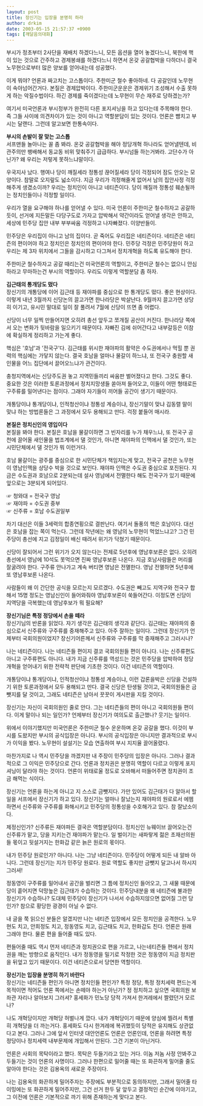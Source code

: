 ```yaml
---
layout: post
title: 장신기는 입장을 분명히 하라
author: drkim
date: 2003-05-15 21:57:37 +0900
tags: [깨달음의대화]
---
```

부시가 정초부터 2사단을 재배치 하겠다느니, 모든 옵션을 열어 놓겠다느니, 북한에 핵이 있는 것으로 간주하고 경제봉쇄를 하겠다느니 하면서 온갖 공갈협박을 다하더니 결국 노무현으로부터 많은 양보를 얻어내는데 성공했다. 

이게 뭐야? 언론과 짜고치는 고스톱이다. 주한미군 철수 좋아하네. 다 공갈인데 노무현이 속아넘어간거다. 본질은 경제압박이다. 주한미군운운은 경제위기 조성해서 수출 못하게 하는 악질수법이다. 하긴 경제를 죽이겠다는데 노무현이 무슨 재주로 당하겠는가? 

여기서 미국언론과 부시정부가 완전히 다른 포지셔닝을 하고 있다는데 주목해야 한다. 즉 그들 사이에 의견차이가 있는 것이 아니고 역할분담이 있는 것이다. 언론은 뺨치고 부시는 달랜다. 그런데 알고보면 한통속이다. 

**부시의 손발이 잘 맞는 고스톱**  
서프맨들 놀아나는 꼴 좀 봐라. 온갖 공갈협박을 해야 정당개혁 하나라도 얻어낼텐데, 비관주의만 팽배해서 동교동 비위 맞춰주기 급급하다. 부시넘들 하는거봐라. 고단수가 아닌가? 왜 우리는 저렇게 못하느냐말이다. 

우국지사 났다. 행여나 당이 깨질세라 정통성 끊어질세라 당이 걱정되어 잠도 안오는 모양이다. 참말로 오지랖도 넓소이다. 지금 우리가 걱정해줄게 없어서 남의 집안사정 걱정해주게 생겼소이까? 우리는 정치인이 아니고 네티즌이다. 당이 깨질까 정통성 훼손될까는 정치인들이나 걱정할 일이다. 

우리가 열을 요구해야 하나를 얻어낼 수 있다. 미국 언론이 주한미군 철수하자고 공갈하듯이, 선거에 지든말든 다당구도로 가자고 압박해서 약간이라도 얻어낼 생각은 안하고, 세상에 민주당 집안 내부 부부싸움 걱정하고 나자빠졌다. 이양반들이.

민주당은 우리집이 아니고 남의 집이다. 곧 죽어도 우리집은 네티즌이다. 네티즌은 네티즌의 편이어야 하고 정치인은 정치인의 편이어야 한다. 민주당 걱정은 민주당원이 하고 우리는 제 3자 위치에서 그들을 감시하고 다그쳐서 정치개혁을 하도록 유도해야 한다. 

주한미군 철수하자고 공갈 때리는건 미국언론의 역할이고, 주한미군 철수는 없으니 안심하라고 무마하는건 부시의 역할이다. 우리도 이렇게 역할분담 좀 하자. 

**김근태의 통개당도 떴다**  
장신기의 개통당에 이어 김근태 등 재야파를 중심으로 한 통개당도 떴다. 좋은 현상이다. 이렇게 내년 3월까지 신당논의 끌고가면 한나라당은 박살난다. 9월까지 끌고가면 상당히 이기고, 유시민 말대로 일이 잘 풀려서 7월에 신당이 뜨면 좀 어렵다. 

신당이 너무 일찍 만들어지면 오히려 총선 앞두고 쪼개질 공산이 커진다. 한나라당 쪽에서 오는 변화가 뒷바람을 일으키기 때문이다. 자빠진 김에 쉬어간다고 내부갈등은 이참에 확실하게 정리하고 가는게 좋다. 

핵심은 '호남'과 '전국구'다. 김근태를 위시한 재야파의 활약은 수도권에서나 먹힐 뿐 권력의 핵심에는 가닿지 않는다. 결국 호남을 얼마나 물갈이 하느냐, 또 전국구 충원할 새인물을 어느 집단에서 끌어오느냐가 관건이다. 

충청지역에서는 신당주도권 놓고 지역민들끼리 싸움판 벌어졌다고 한다. 그것도 좋다. 중요한 것은 이러한 토론과정에서 정치지망생들 쏟아져 들어오고, 이들이 어떤 형태로든 구주류를 밀어낸다는 점이다. 그래야 자기들이 끼어들 공간이 생기기 때문이다. 

개통당이냐 통개당이냐, 인적청산이냐 정통성 계승이냐, 장신기말이 맞냐 김동렬 말이 맞냐 하는 방법론들은 그 과정에서 모두 용해되고 만다. 걱정 붙들어 매시라.

**본질은 정치신인의 영입이다**  
본질을 봐야 한다. 본질은 호남을 물갈이하면 그 빈자리를 누가 채우느냐, 또 전국구 공천에 끌어올 새인물을 법조계에서 댈 것인가, 아니면 재야파의 인맥에서 댈 것인가, 또는 시민단체에서 댈 것인가 뭐 이런거다. 

호남 물갈이는 광주를 중심으로 한 시민단체가 책임지는게 맞고, 전국구 공천은 노무현이 영남인맥을 상당수 박을 것으로 보인다. 재야파 인맥은 수도권 중심으로 포진된다. 지금은 수도권과 호남으로 2분되는데 설사 영남에서 전멸한다 해도 전국구가 있기 때문에 앞으로는 3분되게 되어있다.

☞ 청와대 = 전국구 영남  
☞ 재야파 = 수도권 중부  
☞ 신주류 = 호남 수도권일부

차기 대선은 이들 3세력의 합종연횡으로 결판난다. 여기서 돌풍의 핵은 호남이다. 대선은 호남을 잡는 쪽이 먹는다. 그런데 작년에는 왜 영남의 노무현이 먹었느냐고? 그건 민주당이 총선에 지고 김정일이 배신 때려서 위기가 닥쳤기 때문이다. 

신당이 잘되어서 그런 위기가 오지 않는다는 전제로 5년후에 영남후보론은 없다. 오히려 총선에서 영남에 10석도 못먹으면 진짜 영남후보론 나온다. 지금 호남사람들은 머리를 잘굴려야 한다. 구주류 안나가고 계속 버티면 영남은 전멸한다. 영남 전멸하면 5년후에 또 영남후보론 나온다. 

사람들이 왜 이 간단한 공식을 모르는지 모르겠다. 수도권은 빼고도 지역구와 전국구 합해서 15명 정도는 영남신인이 들어와줘야 영남후보론이 쑥들어간다. 이정도면 신당이 지역당을 극복했는데 영남후보가 뭐 필요해?

**장신기님은 특정 정당에서 손을 떼라**  
장신기님의 반론을 읽었다. 자기 생각은 김근태의 생각과 같단다. 김근태는 재야파의 중심으로서 신주류와 구주류를 중재해주고 있다. 아주 잘하는 일이다. 그런데 장신기가 언제부터 국회의원이었지? 장신기어른께서 신주류와 구주류를 막 중재해주고 그러시나?

나는 네티즌이다. 나는 네티즌들 편이지 결코 국회의원들 편이 아니다. 나는 신주류편도 아니고 구주류편도 아니다. 내가 지금 신주류를 역성드는 것은 민주당을 압박하여 정당개혁을 얻어내기 위한 전략적 판단에 기초한 것이다. 이건 네티즌의 역할이다. 

개통당이냐 통개당이냐, 인적청산이냐 정통성 계승이냐, 이런 갑론을박은 신당을 건설하기 위한 토론과정에서 모두 용해되고 만다. 결국 신당은 탄생될 것이고, 국회의원들은 금뺏지를 달 것이고, 그래도 네티즌은 남아서 꿋꿋이 게시판을 지킬 것이다.

장신기는 자신이 국회의원인 줄로 안다. 그는 네티즌들의 편이 아니고 국회의원들 편이다. 이게 말이나 되는 일인가? 언제부터 장신기가 여의도로 출근했나? 웃기는 일이다. 

위에서 이야기했지만 미국언론은 주한미군 철수 운운하며 온갖 공갈을 했다. 이것이 부시를 도왔지만 부시의 공식입장은 아니다. 부시의 공식입장은 아니지만 결과적으로 부시가 이익을 봤다. 노무현이 설설기는 모습 연출하여 부시 지지율 끌어올렸다. 

마찬가지로 나 역시 민주당을 까겠지만 내 주장이 민주당의 입장은 아니다. 그러나 결과적으로 그 이익은 민주당으로 간다. 언론과 정치권은 분명히 역할이 다르고 이렇게 포지셔닝이 달라야 하는 것이다. 언론이 위태로울 정도로 오바해서 떠들어주면 정치권이 조금 해먹는 식이다. 

장신기는 언론을 하는게 아니고 지 스스로 금뺏지다. 가만 있어도 김근태가 다 알아서 할 일을 서프에서 장신기가 하고 있다. 장신기는 얼마나 잘났는지 재야파의 원로로서 에헴하면서 신주류와 구주류를 화해시키고 민주당의 정통성을 수호해가고 있다. 참 잘났소이다. 

제정신인가? 신주류든 재야파든 결국은 역할분담이다. 정치신인 뉴웨이브 끌어오는건 신주류가 맡고, 당을 지키는건 재야파가 맡는다. 일 벌이기는 새파랗게 젊은 초재선의원들 몫이고 뒷설거지는 한화갑 같은 늙은 원로의 몫이다. 

내가 민주당 원로인가? 아니다. 나는 그냥 네티즌이다. 민주당이 어떻게 되든 내 알바 아니다. 그런데 장신기는 지가 민주당 원로다. 원로 역할도 좋지만 금뺏지 달고나서 하시지 그러셔!

정동영이 구주류를 밀어내서 공간을 벌리면 그 틈에 정치신인 들어오고, 그 새물 때문에 당이 흩어지면 덕망높은 김근태가 수습하는 것이다. 민주당내분을 왜 네티즌에 불과한 장신기가 수습하나? 도대체 민주당이 장신기가 나서서 수습하지않으면 없어질 그런 당인가? 참으로 황당한 광경이 아닐 수 없다. 

내 글을 쭉 읽으신 분들은 알겠지만 나는 네티즌 입장에서 모든 정치인을 공격한다. 노무현도 치고, 안희정도 치고, 정동영도 치고, 김근태도 치고, 한화갑도 친다. 언론은 원래 그래야 한다. 물론 편을 들어줄 때도 있다. 

편들어줄 때도 역시 먼저 네티즌과 정치권으로 편을 가르고, 나는네티즌들 편에서 정치권을 깨는 방향으로 움직인다. 내가 정동영을 밀기로 작정한 것은 정동영이 지금 정치판을 뒤엎고 있기 때문이다. 이건 네티즌으로서 당연한 역할이다. 

**장신기는 입장을 분명히 하기 바란다**  
장신기는 네티즌들 편인가 아니면 정치인들 편인가? 특정 정당, 특정 정치세력 편드는게 목적이면 적어도 언론 쪽에서는 손떼야 하는거 아닌가? 정 정치하고 싶으면 국회의원 보좌관 자리나 알아보지 그러셔? 홍세화가 민노당 당적 가져서 한겨레에서 짤렸던거 모르나? 

나도 개혁당이지만 개혁당 허벌나게 깠다. 내가 개혁당이기 때문에 양심에 찔려서 특별히 개혁당을 더 까는거다. 홍세화도 다시 한겨레에 복귀했듯이 당적은 유지해도 상관없다고 본다. 그러나 그에 앞서 인터넷 대안언론도 언론은 언론인데, 언론을 하려면 특정 정당이나 정치세력 내부문제에 개입해서 안된다. 그건 기본이 아닌거다.

언론은 사회의 목탁이라고 했다. 목탁은 두들기라고 있는 거다. 이놈 저놈 사정 안봐주고 두들기는 것이 언론의 사명이다. 그러나 한편으로 밀어줄 때는 또 화끈하게 밀어줄 줄도 알아야 한다는 것은 김용옥의 새로운 주장이다. 

나는 김용옥의 화끈하게 밀어주자는 주장에도 부분적으로 동의하지만, 그래서 밀어줄 타이밍에는 또 화끈하게 밀어주지만, 그건 선거 한두 달 앞두고 결정적인 순간에 이야기고, 그 이전에 언론은 기본적으로 까기 위해 존재하는게 맞다고 본다.